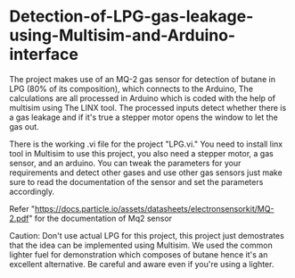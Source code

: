 # Detection-of-LPG-gas-leakage-using-Multisim-and-Arduino-interface
The project makes use of an MQ-2 gas sensor for detection of butane in LPG (80% of its composition), which connects to the Arduino, The calculations are all processed in Arduino which is coded with the help of multisim using The LINX tool.  The processed inputs detect whether there is a gas leakage and if it's true a stepper motor opens the window to let the gas out.

There is the working .vi file for the project "LPG.vi."
You need to install linx tool in Multisim to use this project, you also need a stepper motor, a gas sensor, and an arduino.
You can tweak the parameters for your requirements and detect other gases and use other gas sensors just make sure to read the documentation of the sensor and set the parameters accordingly.

Refer "https://docs.particle.io/assets/datasheets/electronsensorkit/MQ-2.pdf" for the documentation of Mq2 sensor

Caution: Don't use actual LPG for this project, this project just demostrates that the idea can be implemented using Multisim. We used the common lighter fuel for demonstration which composes of butane hence it's an excellent alternative. Be careful and aware even if you're using a lighter.
